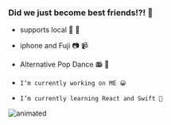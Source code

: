 ### Did we just become best friends!?! 🫠

- supports local 🍺 🥃 <br>
- iphone and Fuji 📷 📹 <br>
- Alternative Pop Dance 📻 🎵 <br>

- `I’m currently working on ME 😀 `
- `I’m currently learning React and Swift 📱`

![animated](https://user-images.githubusercontent.com/92760924/157807043-ebd4bb39-d914-4178-b2b8-803694e868b2.GIF)


<!--
**jessebubble/jessebubble** is a ✨ _special_ ✨ repository because its `README.md` (this file) appears on your GitHub profile.

Here are some ideas to get you started:

- 🔭 I’m currently working on ...
- 🌱 I’m currently learning ...
- 👯 I’m looking to collaborate on ...
- 🤔 I’m looking for help with ...
- 💬 Ask me about ...
- 📫 How to reach me: ...
- 😄 Pronouns: ...
- ⚡ Fun fact: ...
-->
